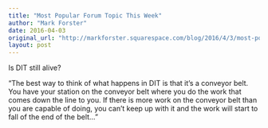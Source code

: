 ```yaml
---
title: "Most Popular Forum Topic This Week"
author: "Mark Forster"
date: 2016-04-03
original_url: "http://markforster.squarespace.com/blog/2016/4/3/most-popular-forum-topic-this-week.html"
layout: post
---
```


Is DIT still alive?

“The best way to think of what happens in DIT is that it’s a conveyor  belt. You have your station on the conveyor belt where you do the work  that comes down the line to you. If there is more work on the conveyor  belt than you are capable of doing, you can’t keep up with it and the  work will start to fall of the end of the belt…”
